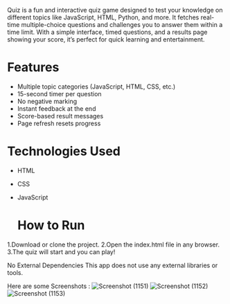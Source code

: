   
  
  Quiz is a fun and interactive quiz game designed to test your knowledge on different topics like JavaScript, HTML, Python, and more. It fetches real-time multiple-choice questions and challenges you to answer them within a time limit. With a simple interface, timed questions, and a results page showing your score, it’s perfect for quick learning and entertainment.
  
  # Features      
   
 - Multiple topic categories (JavaScript, HTML, CSS, etc.)
 - 15-second timer per question
 - No negative marking
 - Instant feedback at the end
 - Score-based result messages
 - Page refresh resets progress

  # Technologies Used

- HTML
- CSS
- JavaScript

  # How to Run
  
1.Download or clone the project.
2.Open the index.html file in any browser.
3.The quiz will start and you can play!

No External Dependencies
This app does not use any external libraries or tools.

Here are some Screenshots :
![Screenshot (1151)](https://github.com/user-attachments/assets/381b0185-c20d-483f-a756-921789f46554)
![Screenshot (1152)](https://github.com/user-attachments/assets/60e9b47e-6a3f-4c36-898b-6b6634ef75fe)
![Screenshot (1153)](https://github.com/user-attachments/assets/f6295489-1efe-44a2-a82c-836c02debbf0)



